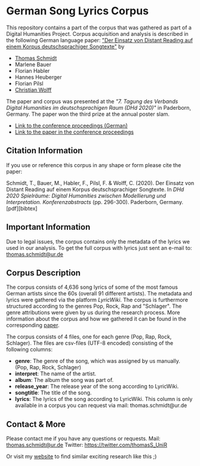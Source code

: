 # German Song Lyrics Corpus

This repository contains a part of the corpus that was gathered as part of a Digital Humanities Project. Corpus acquisition and analysis is described in the following German language paper: 
<a href="">"Der Einsatz von Distant Reading auf einem Korpus deutschsprachiger Songtexte"</a> by 
<ul>
  <li><a href="https://www.uni-regensburg.de/sprache-literatur-kultur/medieninformatik/sekretariat-team/thomas-schmidt/index.html">Thomas Schmidt</a></li>
  <li>Marlene Bauer</li>
  <li>Florian Habler</li>
  <li>Hannes Heuberger</li>
  <li>Florian Pilsl</li>
  <li><a href="https://www.uni-regensburg.de/sprache-literatur-kultur/medieninformatik/sekretariat-team/christian-wolff/index.html">Christian Wolff</a></li> 
</ul>

The paper and corpus was presented at the <em>"7. Tagung des Verbands Digital Humanities im deutschsprachigen Raum (DHd 2020)"</em> in Paderborn, Germany.
The paper won the third prize at the annual poster slam.
<ul>
  <li><a href="https://zenodo.org/record/3666690#.Xz-cfZMzbUI">Link to the conference proceedings (German)</a></li>
  <li><a href="https://zenodo.org/record/3666690/preview/2020_DHd_BookOfAbstracts-web.pdf#page=298">Link to the paper in the conference proceedings </a></li>
</ul>

## Citation Information

If you use or reference this corpus in any shape or form please cite the paper:

Schmidt, T., Bauer, M., Habler, F., Pilsl, F. & Wolff, C. (2020). Der Einsatz von Distant Reading auf einem Korpus deutschsprachiger Songtexte. In <em>DHd 2020 Spielräume: Digital Humanities zwischen Modellierung und Interpretation. Konferenzabstracts</em> (pp. 296-300). Paderborn, Germany. [pdf][bibtex]

## Important Information

Due to legal issues, the corpus contains only the metadata of the lyrics we used in our analysis. To get the full corpus with lyrics just sent an e-mail to: thomas.schmidt@ur.de

## Corpus Description

The corpus consists of 4,636 song lyrics of some of the most famous German artists since the 60s (overall 91 different artists). The metadata and lyrics were gathered via the platform <em>LyricWiki</em>. The corpus is furthermore structured according to the genres Pop, Rock, Rap and "Schlager". The genre attributions were given by us during the research process. More information about the corpus and how we gathered it can be found in the corresponding <a href="https://de.wikipedia.org/wiki/LyricWiki">paper</a>.

The corpus consists of 4 files, one for each genre (Pop, Rap, Rock, Schlager). The files are csv-files (UTF-8 encoded) consisting of the following columns:
<ul>
  <li><b>genre</b>: The genre of the song, which was assigned by us manually. (Pop, Rap, Rock, Schlager)</li>
  <li><b>interpret</b>: The name of the artist.</li>
  <li><b>album</b>: The album the song was part of.</li>
  <li><b>release_year</b>: The release year of the song according to LyricWiki.</li>
  <li><b>songtitle</b>: The title of the song.</li>
  <li><b>lyrics</b>: The lyrics of the song according to LyricWiki. This column is only available in a corpus you can request via mail: thomas.schmidt@ur.de</li>
</ul>

## Contact & More

Please contact me if you have any questions or requests.
Mail: thomas.schmidt@ur.de
Twitter: https://twitter.com/thomasS_UniR

Or visit my <a href="https://www.uni-regensburg.de/sprache-literatur-kultur/medieninformatik/sekretariat-team/thomas-schmidt/index.html">website</a> to find similar exciting research like this ;)

